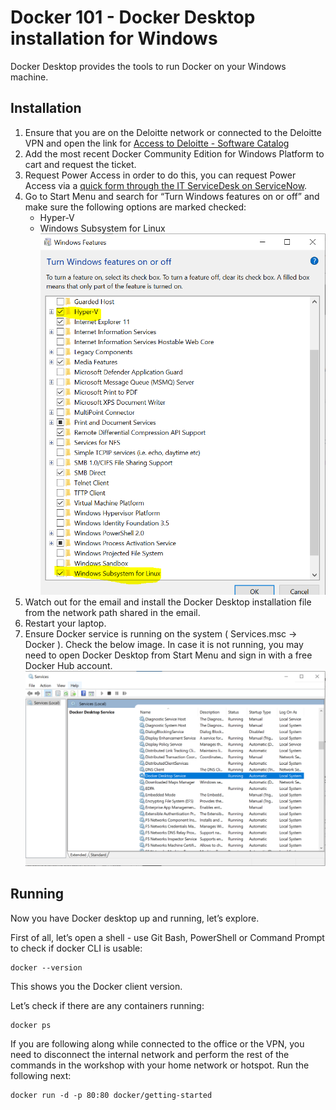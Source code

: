 # Docker 101 - Docker Desktop installation for Windows

Docker Desktop provides the tools to run Docker on your Windows machine.

## Installation

1) Ensure that you are on the Deloitte network or connected to the Deloitte VPN and open the link for [Access to Deloitte - Software Catalog](https://software.uk.deloitte.com/)
2) Add the most recent Docker Community Edition for Windows Platform to cart and request the ticket.
3) Request Power Access in order to do this, you can request Power Access via a [quick form through the IT ServiceDesk on ServiceNow](https://deloitteemea.service-now.com/escgb?id=escgb_sc_cat_item&sys_id=8dc8cc2c1b0cf410b499b246464bcbfd).
4) Go to Start Menu and search for “Turn Windows features on or off” and make sure the following options are marked checked:
    - Hyper-V
    - Windows Subsystem for Linux
    ![Windows feature](img/docker_setup1.PNG)
5) Watch out for the email and install the Docker Desktop installation file from the network path shared in the email.
6) Restart your laptop.
7) Ensure Docker service is running on the system ( Services.msc -> Docker ). Check the below image. In case it is not running, you may need to open Docker Desktop from Start Menu and sign in with a free Docker Hub account.
    ![Services config](img/docker_setup2.PNG)

## Running

Now you have Docker desktop up and running, let’s explore.

First of all, let’s open a shell - use Git Bash, PowerShell or Command Prompt to check if docker CLI is usable:

	docker --version

This shows you the Docker client  version.

Let’s check if there are any containers running:

	docker ps

If you are following along while connected to the office or the VPN, you need to disconnect the internal network and perform the rest of the commands in the workshop with your home network or hotspot.
Run the following next:

	docker run -d -p 80:80 docker/getting-started
